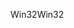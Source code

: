 <span data-ttu-id="c0849-101">Win32</span><span class="sxs-lookup"><span data-stu-id="c0849-101">Win32</span></span>